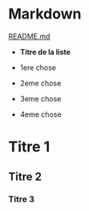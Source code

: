 # Markdown
[README.md](https://github.com/Nymphadorart/exercise-markdown#readme)
 
  * **Titre de la liste**
   * 1ere chose
 
   * 2eme chose
  
   * 3eme chose
  
   * 4eme chose	
# Titre 1 
## Titre 2
### Titre 3

